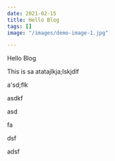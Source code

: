 ```yaml
---
date: 2021-02-15
title: Hello Blog
tags: []
image: "/images/demo-image-1.jpg"

---
```

Hello Blog

This is sa atatajlkja;lskjdlf

a'sd;flk

asdkf

asd

fa

dsf

adsf